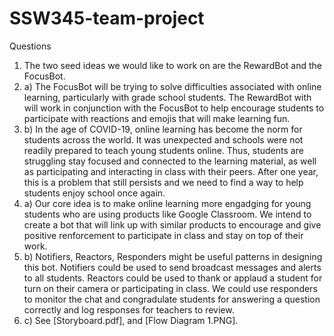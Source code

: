 # SSW345-team-project
Questions
1) The two seed ideas we would like to work on are the RewardBot and the FocusBot.
2) a) The FocusBot will be trying to solve difficulties associated with online learning, particularly with grade school students. The RewardBot with will work in conjunction with the FocusBot to help encourage students to participate with reactions and emojis that will make learning fun.
2) b) In the age of COVID-19, online learning has become the norm for students across the world. It was unexpected and schools were not readily prepared to teach young students online. Thus, students are struggling stay focused and connected to the learning material, as well as participating and interacting in class with their peers. After one year, this is a problem that still persists and we need to find a way to help students enjoy school once again.
3) a) Our core idea is to make online learning more engadging for young students who are using products like Google Classroom. We intend to create a bot that will link up with similar products to encourage and give positive renforcement to participate in class and stay on top of their work.
3) b) Notifiers, Reactors, Responders might be useful patterns in designing this bot. Notifiers could be used to send broadcast messages and alerts to all students. Reactors could be used to thank or applaud a student for turn on their camera or participating in class. We could use responders to monitor the chat and congradulate students for answering a question correctly and log responses for teachers to review.
3) c) See [Storyboard.pdf], and [Flow Diagram 1.PNG].
